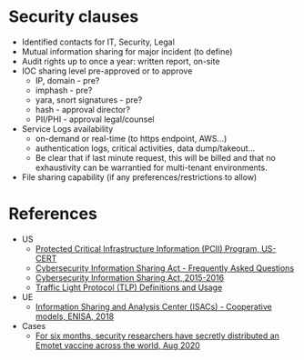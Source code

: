 
# Security clauses

* Identified contacts for IT, Security, Legal
* Mutual information sharing for major incident (to define)
* Audit rights up to once a year: written report, on-site
* IOC sharing level pre-approved or to approve
  * IP, domain - pre?
  * imphash - pre?
  * yara, snort signatures - pre?
  * hash - approval director?
  * PII/PHI - approval legal/counsel
* Service Logs availability
  * on-demand or real-time (to https endpoint, AWS...)
  * authentication logs, critical activities, data dump/takeout...
  * Be clear that if last minute request, this will be billed and that no exhaustivity can be warrantied for multi-tenant environments.
* File sharing capability (if any preferences/restrictions to allow)


# References

* US
  * [Protected Critical Infrastructure Information (PCII) Program, US-CERT](https://us-cert.cisa.gov/pcii)
  * [Cybersecurity Information Sharing Act - Frequently Asked Questions](https://us-cert.cisa.gov/sites/default/files/ais_files/CISA_FAQs.pdf)
  * [Cybersecurity Information Sharing Act, 2015-2016](https://www.congress.gov/bill/114th-congress/senate-bill/754)
  * [Traffic Light Protocol (TLP) Definitions and Usage](https://us-cert.cisa.gov/tlp)
* UE
  * [Information Sharing and Analysis Center (ISACs) - Cooperative models, ENISA, 2018](https://www.enisa.europa.eu/publications/information-sharing-and-analysis-center-isacs-cooperative-models/)
* Cases
  * [For six months, security researchers have secretly distributed an Emotet vaccine across the world, Aug 2020](https://www.zdnet.com/article/for-six-months-security-researchers-have-secretly-distributed-an-emotet-vaccine-across-the-world/)

